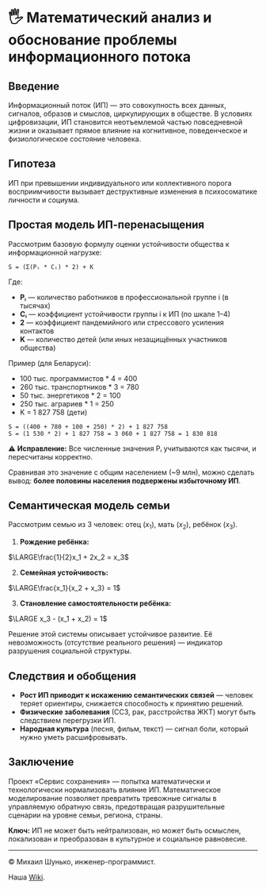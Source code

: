 # 🖐️ Математический анализ и обоснование проблемы информационного потока


## Введение

Информационный поток (ИП) — это совокупность всех данных, сигналов, образов и смыслов, циркулирующих в обществе. В условиях цифровизации, ИП становится неотъемлемой частью повседневной жизни и оказывает прямое влияние на когнитивное, поведенческое и физиологическое состояние человека.

## Гипотеза

ИП при превышении индивидуального или коллективного порога восприимчивости вызывает деструктивные изменения в психосоматике личности и социума.

## Простая модель ИП-перенасыщения

Рассмотрим базовую формулу оценки устойчивости общества к информационной нагрузке:

```
S = (Σ(Pᵢ * Cᵢ) * 2) + K
```

Где:

- **Pᵢ** — количество работников в профессиональной группе i (в тысячах)
- **Cᵢ** — коэффициент устойчивости группы i к ИП (по шкале 1–4)
- **2** — коэффициент пандемийного или стрессового усиления контактов
- **K** — количество детей (или иных незащищённых участников общества)

Пример (для Беларуси):

- 100 тыс. программистов \* 4 = 400
- 260 тыс. транспортников \* 3 = 780
- 50 тыс. энергетиков \* 2 = 100
- 250 тыс. аграриев \* 1 = 250
- K = 1 827 758 (дети)

```
S = ((400 + 780 + 100 + 250) * 2) + 1 827 758
S = (1 530 * 2) + 1 827 758 = 3 060 + 1 827 758 = 1 830 818
```

⚠️ **Исправление:** Все численные значения Pᵢ учитываются как тысячи, и пересчитаны корректно.

Сравнивая это значение с общим населением (\~9 млн), можно сделать вывод: **более половины населения подвержены избыточному ИП**.

## Семантическая модель семьи

Рассмотрим семью из 3 человек: отец ($x_1$), мать ($x_2$), ребёнок ($x_3$).

1. **Рождение ребёнка:**


$\LARGE\frac{1}{2}x_1 + 2x_2 = x_3$


2. **Семейная устойчивость:**


$\LARGE\frac{x_1}{x_2 + x_3} = 1$


3. **Становление самостоятельности ребёнка:**


$\LARGE x_3 - (x_1 + x_2) = 1$


Решение этой системы описывает устойчивое развитие. Её невозможность (отсутствие реального решения) — индикатор разрушения социальной структуры.

## Следствия и обобщения

- **Рост ИП приводит к искажению семантических связей** — человек теряет ориентиры, снижается способность к принятию решений.
- **Физические заболевания** (ССЗ, рак, расстройства ЖКТ) могут быть следствием перегрузки ИП.
- **Народная культура** (песня, фильм, текст) — сигнал боли, который нужно уметь расшифровывать.

## Заключение

Проект «Сервис сохранения» — попытка математически и технологически нормализовать влияние ИП. Математическое моделирование позволяет превратить тревожные сигналы в управляемую обратную связь, предотвращая разрушительные сценарии на уровне семьи, региона, страны.

**Ключ:** ИП не может быть нейтрализован, но может быть осмыслен, локализован и преобразован в культурное и социальное равновесие.

---

© Михаил Шунько, инженер-программист.

Наша [Wiki](https://github.com/mshunko101/mind_preservation_service/wiki/Дорожная-карта).
